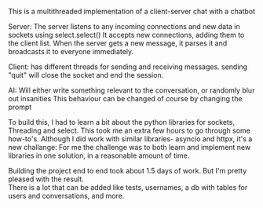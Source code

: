 This is a multithreaded implementation of a client-server chat with a chatbot

Server:
    The server listens to any incoming connections and new data in sockets using select.select()
    It accepts new connections, adding them to the client list.
    When the server gets a new message, it parses it and broadcasts it to everyone immediately.

Client:
    has different threads for sending and receiving messages.
    sending "quit" will close the socket and end the session.
    
AI:
    Will either write something relevant to the conversation, or randomly blur out insanities
    This behaviour can be changed of course by changing the prompt


To build this, I had to learn a bit about the python libraries for sockets, Threading and select.
This took me an extra few hours to go through some how-to's.
Although I did work with similar libraries- asyncio and httpx, it's a new challange:
For me the challenge was to both learn and implement new libraries in one solution, in a reasonable amount of time.

Building the project end to end took about 1.5 days of work. But I'm pretty pleased with the result.  
There is a lot that can be added like tests, usernames, a db with tables for users and conversations, and more.